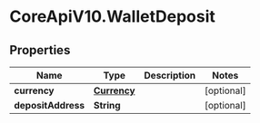 # CoreApiV10.WalletDeposit

## Properties
Name | Type | Description | Notes
------------ | ------------- | ------------- | -------------
**currency** | [**Currency**](Currency.md) |  | [optional] 
**depositAddress** | **String** |  | [optional] 


